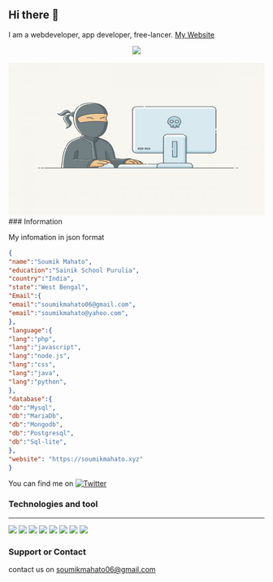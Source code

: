 ## Hi there 👋
I am a webdeveloper, app developer, free-lancer.
[My Website](https://soumikmahato.xyz)
<p align="center">
<img src="https://images.hostmessage.info/login_logo/f8e66ecb91ee035df5ae20f0f4eaaa99.jpg">
</p>


<img src = "programmer.jpg" height = "300px" width = "100%"/>
### Information

My infomation in json format

``` json
{
"name":"Soumik Mahato",
"education":"Sainik School Purulia",
"country":"India",
"state":"West Bengal",
"Email":{
"email":"soumikmahato06@gmail.com",
"email":"soumikmahato@yahoo.com",
},
"language":{
"lang":"php",
"lang":"javascript",
"lang":"node.js",
"lang":"css",
"lang":"java",
"lang":"python",
},
"database":{
"db":"Mysql",
"db":"MariaDb",
"db":"Mongodb",
"db":"Postgresql",
"db":"Sql-lite",
},
"website": "https://soumikmahato.xyz"
}
```

You can find me on [![Twitter][1.2]][1]

### Technologies and tool

<hr>

<img src = "https://img.shields.io/badge/Language-JavaScript-yellowgreen" />  <img src="https://img.shields.io/badge/Language-php-green">  <img src="https://img.shields.io/badge/Language-Nodejs-redgreen">  <img src="https://img.shields.io/badge/Language-css-blueyellow"> <img src = "https://img.shields.io/badge/Language-Java-blue" />  <img src = "https://img.shields.io/badge/Language-Python-yellowgreen" />
   <img src = "https://img.shields.io/badge/Database-mysql-blue" />  <img src="https://img.shields.io/badge/Database-mongo%20Db-red" />

### Support or Contact
contact us on [soumikmahato06@gmail.com](mailto:soumikmahato06@gmail.com)

[1.2]: http://i.imgur.com/wWzX9uB.png (twitter icon without padding)
[1]: https://twitter.com/soumikmahato1
